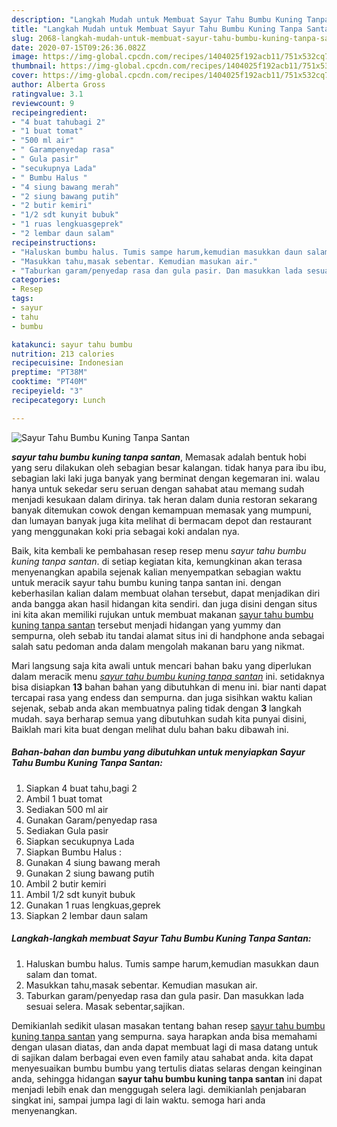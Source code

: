 ```yaml
---
description: "Langkah Mudah untuk Membuat Sayur Tahu Bumbu Kuning Tanpa Santan Lezat"
title: "Langkah Mudah untuk Membuat Sayur Tahu Bumbu Kuning Tanpa Santan Lezat"
slug: 2068-langkah-mudah-untuk-membuat-sayur-tahu-bumbu-kuning-tanpa-santan-lezat
date: 2020-07-15T09:26:36.082Z
image: https://img-global.cpcdn.com/recipes/1404025f192acb11/751x532cq70/sayur-tahu-bumbu-kuning-tanpa-santan-foto-resep-utama.jpg
thumbnail: https://img-global.cpcdn.com/recipes/1404025f192acb11/751x532cq70/sayur-tahu-bumbu-kuning-tanpa-santan-foto-resep-utama.jpg
cover: https://img-global.cpcdn.com/recipes/1404025f192acb11/751x532cq70/sayur-tahu-bumbu-kuning-tanpa-santan-foto-resep-utama.jpg
author: Alberta Gross
ratingvalue: 3.1
reviewcount: 9
recipeingredient:
- "4 buat tahubagi 2"
- "1 buat tomat"
- "500 ml air"
- " Garampenyedap rasa"
- " Gula pasir"
- "secukupnya Lada"
- " Bumbu Halus "
- "4 siung bawang merah"
- "2 siung bawang putih"
- "2 butir kemiri"
- "1/2 sdt kunyit bubuk"
- "1 ruas lengkuasgeprek"
- "2 lembar daun salam"
recipeinstructions:
- "Haluskan bumbu halus. Tumis sampe harum,kemudian masukkan daun salam dan tomat."
- "Masukkan tahu,masak sebentar. Kemudian masukan air."
- "Taburkan garam/penyedap rasa dan gula pasir. Dan masukkan lada sesuai selera. Masak sebentar,sajikan."
categories:
- Resep
tags:
- sayur
- tahu
- bumbu

katakunci: sayur tahu bumbu 
nutrition: 213 calories
recipecuisine: Indonesian
preptime: "PT38M"
cooktime: "PT40M"
recipeyield: "3"
recipecategory: Lunch

---
```



![Sayur Tahu Bumbu Kuning Tanpa Santan](https://img-global.cpcdn.com/recipes/1404025f192acb11/751x532cq70/sayur-tahu-bumbu-kuning-tanpa-santan-foto-resep-utama.jpg)

<b><i>sayur tahu bumbu kuning tanpa santan</i></b>, Memasak adalah bentuk hobi yang seru dilakukan oleh sebagian besar kalangan. tidak hanya para ibu ibu, sebagian laki laki juga banyak yang berminat dengan kegemaran ini. walau hanya untuk sekedar seru seruan dengan sahabat atau memang sudah menjadi kesukaan dalam dirinya. tak heran dalam dunia restoran sekarang banyak ditemukan cowok dengan kemampuan memasak yang mumpuni, dan lumayan banyak juga kita melihat di bermacam depot dan restaurant yang menggunakan koki pria sebagai koki andalan nya.



Baik, kita kembali ke pembahasan resep resep menu <i>sayur tahu bumbu kuning tanpa santan</i>. di setiap kegiatan kita, kemungkinan akan terasa menyenangkan apabila sejenak kalian menyempatkan sebagian waktu untuk meracik sayur tahu bumbu kuning tanpa santan ini. dengan keberhasilan kalian dalam membuat olahan tersebut, dapat menjadikan diri anda bangga akan hasil hidangan kita sendiri. dan juga disini dengan situs ini kita akan memiliki rujukan untuk membuat makanan <u>sayur tahu bumbu kuning tanpa santan</u> tersebut menjadi hidangan yang yummy dan sempurna, oleh sebab itu tandai alamat situs ini di handphone anda sebagai salah satu pedoman anda dalam mengolah makanan baru yang nikmat.


Mari langsung saja kita awali untuk mencari bahan baku yang diperlukan dalam meracik menu <u><i>sayur tahu bumbu kuning tanpa santan</i></u> ini. setidaknya bisa disiapkan <b>13</b> bahan bahan yang dibutuhkan di menu ini. biar nanti dapat tercapai rasa yang endess dan sempurna. dan juga sisihkan waktu kalian sejenak, sebab anda akan membuatnya paling tidak dengan <b>3</b> langkah mudah. saya berharap semua yang dibutuhkan sudah kita punyai disini, Baiklah mari kita buat dengan melihat dulu bahan baku dibawah ini.

<!--inarticleads1-->

##### Bahan-bahan dan bumbu yang dibutuhkan untuk menyiapkan Sayur Tahu Bumbu Kuning Tanpa Santan:

1. Siapkan 4 buat tahu,bagi 2
1. Ambil 1 buat tomat
1. Sediakan 500 ml air
1. Gunakan  Garam/penyedap rasa
1. Sediakan  Gula pasir
1. Siapkan secukupnya Lada
1. Siapkan  Bumbu Halus :
1. Gunakan 4 siung bawang merah
1. Gunakan 2 siung bawang putih
1. Ambil 2 butir kemiri
1. Ambil 1/2 sdt kunyit bubuk
1. Gunakan 1 ruas lengkuas,geprek
1. Siapkan 2 lembar daun salam




<!--inarticleads2-->

##### Langkah-langkah membuat Sayur Tahu Bumbu Kuning Tanpa Santan:

1. Haluskan bumbu halus. Tumis sampe harum,kemudian masukkan daun salam dan tomat.
1. Masukkan tahu,masak sebentar. Kemudian masukan air.
1. Taburkan garam/penyedap rasa dan gula pasir. Dan masukkan lada sesuai selera. Masak sebentar,sajikan.




Demikianlah sedikit ulasan masakan tentang bahan resep <u>sayur tahu bumbu kuning tanpa santan</u> yang sempurna. saya harapkan anda bisa memahami dengan ulasan diatas, dan anda dapat membuat lagi di masa datang untuk di sajikan dalam berbagai even even family atau sahabat anda. kita dapat menyesuaikan bumbu bumbu yang tertulis diatas selaras dengan keinginan anda, sehingga hidangan <b>sayur tahu bumbu kuning tanpa santan</b> ini dapat menjadi lebih enak dan menggugah selera lagi. demikianlah penjabaran singkat ini, sampai jumpa lagi di lain waktu. semoga hari anda menyenangkan.
